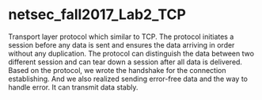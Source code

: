# netsec_fall2017_Lab2_TCP
Transport layer protocol which similar to TCP.
The protocol initiates a session before any data is sent and ensures the data arriving in order without any duplication. The protocol can distinguish the data between two different session and can tear down a session after all data is delivered. Based on the protocol, we wrote the handshake for the connection establishing. And we also realized sending error-free data and the way to handle error.
It can transmit data stably.
